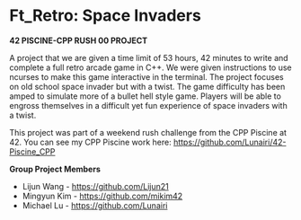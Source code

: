  # Ft_Retro: Space Invaders
 
 __42 PISCINE-CPP RUSH 00 PROJECT__
 
 A project that we are given a time limit of 53 hours, 42 minutes to write and complete a full retro arcade game in C++.
 We were given instructions to use ncurses to make this game interactive in the terminal.
  The project focuses on old school space invader but with a twist. The game difficulty has been amped to simulate more of a bullet hell style game.
  Players will be able to engross themselves in a difficult yet fun experience of space invaders with a twist.
  
 This project was part of a weekend rush challenge from the CPP Piscine at 42. You can see my CPP Piscine work here: https://github.com/Lunairi/42-Piscine_CPP
 
  __Group Project Members__
  - Lijun Wang - https://github.com/Lijun21
  - Mingyun Kim - https://github.com/mikim42
 - Michael Lu - https://github.com/Lunairi
